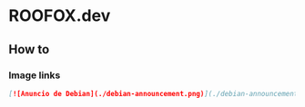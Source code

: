 # ROOFOX.dev

## How to

### Image links


```markdown
[![Anuncio de Debian](./debian-announcement.png)](./debian-announcement.png)
```